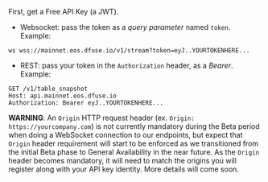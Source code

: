 First, get a Free API Key (a JWT).

* Websocket: pass the token as a _query parameter_ named `token`. Example:

```
ws wss://mainnet.eos.dfuse.io/v1/stream?token=eyJ..YOURTOKENHERE...
```

* REST: pass your token in the `Authorization` header, as a _Bearer_. Example:

```
GET /v1/table_snapshot
Host: api.mainnet.eos.dfuse.io
Authorization: Bearer eyJ..YOURTOKENHERE...
```

**WARNING**: An `Origin` HTTP request header (ex. `Origin: https://yourcompany.com`) is not currently mandatory during the Beta period when doing a WebSocket connection to our endpoints, but expect that `Origin` header requirement will start to be enforced as we transitioned from the initial Beta phase to General Availability in the near future. As the `Origin` header becomes mandatory, it will need to match the origins you will register along with your API key identity. More details will come soon.

